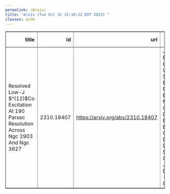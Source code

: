 ```yaml
---
permalink: /Arxiv/
title: "Arxiv (Tue Oct 31 15:10:22 EDT 2023) "
classes: wide
---
```

<table border="1" class="dataframe">
  <thead>
    <tr style="text-align: right;">
      <th>title</th>
      <th>id</th>
      <th>url</th>
      <th>authors</th>
      <th>Local Authors</th>
    </tr>
  </thead>
  <tbody>
    <tr>
      <td>Resolved Low-J $^{12}$Co Excitation At 190 Parsec Resolution Across Ngc   2903 And Ngc 3627</td>
      <td>2310.18407</td>
      <td><a href="https://arxiv.org/abs/2310.18407" target="_blank">https://arxiv.org/abs/2310.18407</a></td>
      <td>J. S. Den Brok, A. K. Leroy, A. Usero, E. Schinnerer, E. Rosolowsky, E. W. Koch, M. Querejeta, D. Liu, F. Bigiel, A. T. Barnes, M. Chevance, D. Colombo, D. A. Dale, S. C. O. Glover, M. J. Jimenez-Donaire, Y. -H. Teng, T. G. Williams</td>
      <td>Adam Leroy</td>
    </tr>
  </tbody>
</table>